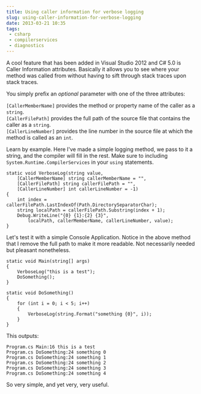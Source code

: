 ---title: Using caller information for verbose loggingslug: using-caller-information-for-verbose-loggingdate: 2013-03-21 10:35tags: - csharp - compilerservices - diagnostics---A cool feature that has been added in Visual Studio 2012 and C# 5.0 is Caller Information attributes. Basically it allows you to see where your method was called from without having to sift through stack traces upon stack traces.

You simply prefix an *optional* parameter with one of the three attributes:

`[CallerMemberName]` provides the method or property name of the caller as a `string`.  
`[CallerFilePath]` provides the full path of the source file that contains the caller as a `string`.  
`[CallerLineNumber]` provides the line number in the source file at which the method is called as an `int`.  

Learn by example. Here I've made a simple logging method, we pass to it a string, and the compiler will fill in the rest. Make sure to including `System.Runtime.CompilerServices` in your `using` statements.

    static void VerboseLog(string value,
        [CallerMemberName] string callerMemberName = "",
        [CallerFilePath] string callerFilePath = "",
        [CallerLineNumber] int callerLineNumber = -1)
    {
        int index = callerFilePath.LastIndexOf(Path.DirectorySeparatorChar);
        string localPath = callerFilePath.Substring(index + 1);
        Debug.WriteLine("{0} {1}:{2} {3}",
            localPath, callerMemberName, callerLineNumber, value);
    }

Let's test it with a simple Console Application. Notice in the above method that I remove the full path to make it more readable. Not necessarily needed but pleasant nonetheless.

    static void Main(string[] args)
    {
        VerboseLog("this is a test");
        DoSomething();
    }

    static void DoSomething()
    {
        for (int i = 0; i < 5; i++)
        {
            VerboseLog(string.Format("something {0}", i));
        }
    }

This outputs:

    Program.cs Main:16 this is a test
    Program.cs DoSomething:24 something 0
    Program.cs DoSomething:24 something 1
    Program.cs DoSomething:24 something 2
    Program.cs DoSomething:24 something 3
    Program.cs DoSomething:24 something 4

So very simple, and yet very, very useful.
